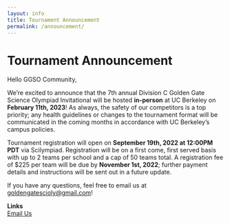 ```yaml
---
layout: info
title: Tournament Announcement
permalink: /announcement/
---
```


# Tournament Announcement

Hello GGSO Community, 

We’re excited to announce that the 7th annual Division C Golden Gate Science Olympiad Invitational will be hosted <b>in-person</b> at UC Berkeley on <b>February 11th, 2023</b>! As always, the safety of our competitors is a top priority; any health guidelines or changes to the tournament format will be communicated in the coming months in accordance with UC Berkeley’s campus policies.

Tournament registration will open on <b>September 19th, 2022 at 12:00PM PDT</b> via Scilympiad. Registration will be on a first come, first served basis with up to 2 teams per school and a cap of 50 teams total. A registration fee of $225 per team will be due by <b>November 1st, 2022</b>; further payment details and instructions will be sent out in a future update.

If you have any questions, feel free to email us at goldengatescioly@gmail.com!

**Links**
<br/>
<a class="btn btn-md btn-mid" target="_blank" href="mailto:goldengatescioly@gmail.com">Email Us</a>
